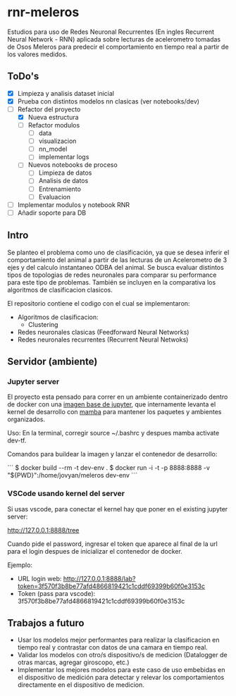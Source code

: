 # rnr-meleros

Estudios para uso de Redes Neuronal Recurrentes (En ingles Recurrent Neural Network - RNN) aplicada sobre lecturas de acelerometro tomadas de Osos Meleros para predecir el comportamiento en tiempo real a partir de los valores medidos. 

## ToDo's

- [X] Limpieza y analisis dataset inicial
- [X] Prueba con distintos modelos nn clasicas (ver notebooks/dev) 
- [ ] Refactor del proyecto
    - [X] Nueva estructura
    - [ ] Refactor modulos
        - [ ] data
        - [ ] visualizacion
        - [ ] nn_model
        - [ ] implementar logs
    - [ ] Nuevos notebooks de proceso
        - [ ] Limpieza de datos
        - [ ] Analisis de datos
        - [ ] Entrenamiento
        - [ ] Evaluacion
- [ ] Implementar modulos y notebook RNR
- [ ] Añadir soporte para DB

## Intro

Se planteo el problema como uno de clasificación, ya que se desea inferir el comportamiento del animal a partir de las lecturas de un Acelerometro de 3 ejes y del calculo instantaneo ODBA del animal. Se busca evaluar distintos tipos de topologias de redes neuronales para comparar su performance para este tipo de problemas. También se incluyen en la comparativa los algoritmos de clasificacion clasicos. 

El repositorio contiene el codigo con el cual se implementaron:

- Algoritmos de clasificacion:
    - Clustering
- Redes neuronales clasicas (Feedforward Neural Networks)
- Redes neuronales recurrentes (Recurrent Neural Netwoks)

## Servidor (ambiente)

### Jupyter server

El proyecto esta pensado para correr en un ambiente containerizado dentro de docker con una [imagen base de jupyter](https://jupyter-docker-stacks.readthedocs.io/en/latest/index.html), que internamente levanta el kernel de desarrollo con [mamba](https://mamba.readthedocs.io/en/latest/index.html) para mantener los paquetes y ambientes organizados. 

Uso: En la terminal, corregir source ~/.bashrc y despues mamba activate dev-tf. 

Comandos para buildear la imagen y lanzar el contenedor de desarrollo:

´´´
$ docker build --rm -t dev-env .
$ docker run -i -t -p 8888:8888 -v "${PWD}":/home/jovyan/meleros dev-env
´´´

### VSCode usando kernel del server 

Si usas vscode, para conectar el kernel hay que poner en el existing jupyter server:

http://127.0.0.1:8888/tree

Cuando pide el password, ingresar el token que aparece al final de la url para el login despues de inicializar el contenedor de docker.

Ejemplo: 
- URL login web: http://127.0.0.1:8888/lab?token=3f570f3b8be77afd4866819421c1cddf69399b60f0e3153c
- Token (pass para vscode): 3f570f3b8be77afd4866819421c1cddf69399b60f0e3153c

## Trabajos a futuro

- Usar los modelos mejor performantes para realizar la clasificacion en tiempo real y contrastar con datos de una camara en tiempo real.
- Validar los modelos con otro/s dispositivo/s de medicion (Datalogger de otras marcas, agregar giroscopo, etc.)
- Implementar los mejores modelos para este caso de uso embebidas en el dispositivo de medición para detectar y relevar los comportamientos directamente en el dispositivo de medicion. 
